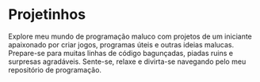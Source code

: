 # Projetinhos
Explore meu mundo de programação maluco com projetos de um iniciante apaixonado por criar jogos, programas úteis e outras ideias malucas. Prepare-se para muitas linhas de código bagunçadas, piadas ruins e surpresas agradáveis. Sente-se, relaxe e divirta-se navegando pelo meu repositório de programação.
